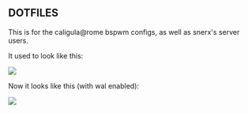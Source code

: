 <h2>DOTFILES</h2>

This is for the caligula@rome bspwm configs, as well as snerx's server users.


It used to look like this: 

<img src="https://i.redd.it/9ioonxgbzi3z.png">

Now it looks like this (with wal enabled):

<img src="https://i.imgur.com/d8mxVlj.png">

